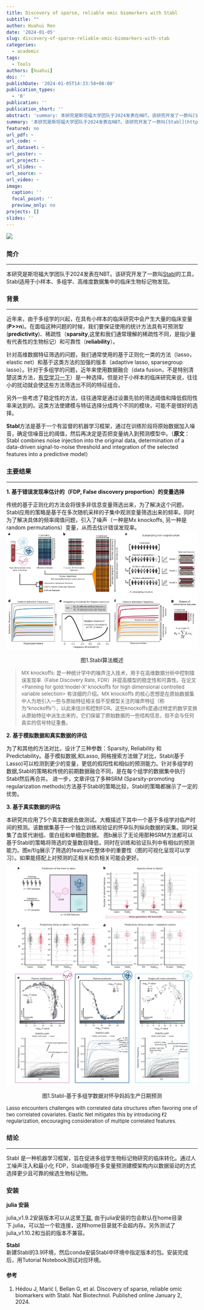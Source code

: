 ```yaml
---
title: Discovery of sparse, reliable omic biomarkers with Stabl
subtitle: ""
author: Huahui Ren
date: '2024-01-05'
slug: discovery-of-sparse-reliable-omic-biomarkers-with-stab
categories:
  - academic
tags:
  - Tools
authors: [huahui]
doi: ''
publishDate: '2024-01-05T14:33:58+08:00'
publication_types:
  - '0'
publication: ''
publication_short: ''
abstract: 'summary: 本研究是斯坦福大学团队于2024发表在NBT。该研究开发了一款叫[Stabl](https://github.com/gregbellan/Stabl)的工具，Stabl适用于小样本、多组学、高维度数据集中的临床生物标记物发现。'
summary: '本研究是斯坦福大学团队于2024发表在NBT。该研究开发了一款叫[Stabl](https://github.com/gregbellan/Stabl)的工具，Stabl适用于小样本、多组学、高维度数据集中的临床生物标记物发现。'
featured: no
url_pdf: ~
url_code: ~
url_dataset: ~
url_poster: ~
url_project: ~
url_slides: ~
url_source: ~
url_video: ~
image:
  caption: ''
  focal_point: ''
  preview_only: no
projects: []
slides: ''
---
```



![](images/featured.png)

### 简介
***
本研究是斯坦福大学团队于2024发表在NBT。该研究开发了一款叫[Stabl](https://github.com/gregbellan/Stabl)的工具，Stabl适用于小样本、多组学、高维度数据集中的临床生物标记物发现。


### 背景
***
近年来，由于多组学的兴起，在具有小样本的临床研究中会产生大量的临床变量(**P>>n**)。在面临这种问题的时候，我们要保证使用的统计方法具有可预测型(**predictivity**)、稀疏性（**sparsity**,这里和我们通常理解的稀疏性不同，是指少量有代表性的生物标记）和可靠性（**reliability**）。

针对高维数据特征筛选的问题，我们通常使用的基于正则化一类的方法（lasso，elastic net）和基于这类方法的加强的版本（adaptive lasso, sparsegroup lasso）。针对于多组学的问题，近年来使用数据融合（data fusion，不是特别清楚这类方法，[有空学习一下](https://www.pnas.org/doi/10.1073/pnas.2202113119)）是一种选择。但是对于小样本的临床研究来说，往往小的扰动就会使这些方法筛选出不同的特征组合。

另外一些考虑了稳定性的方法，往往通常是通过设置先验的筛选阈值和降低假阳性率来达到的。这类方法使建模与特征选择分成两个不同的模块，可能不是很好的选择。

**Stabl**方法是基于一个有监督的机器学习框架，通过在训练阶段将原始数据加入噪音，确定信噪音比的阈值，然后再决定是否把变量纳入到预测模型中。（**原文**：Stabl combines noise injection into the original data, determination of a data-driven signal-to-noise threshold and integration of the selected features into a predictive model）

### 主要结果
***
**1. 基于错误发现率估计的（FDP, False discovery proportion）的变量选择**

传统的基于正则化的方法会将很多非信息变量筛选出来，为了解决这个问题，Stabl应用的策略是基于在多次随机采样的子集中观测变量筛选出来的频率。同时为了解决具体的频率阈值问题，引入了噪声（一种是Mx knockoffs, 另一种是random permutations）变量，从而去估计错误发现率。
![Stabl算法概述](fig1.png)
<center>图1.Stabl算法概述</center>

> <font size =2> MX knockoffs: 是一种统计学中的噪声注入技术，用于在高维数据分析中控制错误发现率（False Discovery Rate, FDR）并提高模型的稳定性和可靠性。在论文<Panning for gold:‘model-X’ knockoffs for high dimensional controlled variable selection> 有详细的介绍。MX knockoffs 的核心思想是在原始数据集中人为地引入一些与原始特征相关但不受模型关注的噪声特征（称为“knockoffs”），以此来估计和控制FDR。这些knockoffs是通过特定的数学变换从原始特征中派生出来的，它们保留了原始数据的一些结构信息，但不会与任何真实的信号特征重叠。</font>

**2. 基于模拟数据和真实数据的评估**

为了和其他的方法对比，设计了三种参数：Sparsity, Reliability 和Predictability。基于模拟数据,和Lasso, 网格搜索方法做了对比，Stabl(基于Lasso)可以检测到更少的变量，更低的假阳性和相似的预测能力。针对多组学的数据,Stabl的策略和传统的前期数据融合不同，是在每个组学的数据集中执行Stabl然后再合并。 进一步，文章评估了多种SRM (Sparsity-promoting regularization methods)方法基于Stabl的策略比较，Stabl的策略都展示了一定的优势。 

**3. 基于真实数据的评估**

本研究共应用了5个真实数据去做测试。大概描述下其中一个基于多组学对临产时间的预测。该数据集基于一个独立训练和验证的怀孕队列纵向数据的采集。同时采集了血浆代谢组、蛋白组和单细胞数据。 图b展示了无论用那种SRM方法都可以基于Stabl的策略将筛选的变量数目降低，同时在训练和验证队列中有相似的预测能力。图e/f/g展示了筛选的feature在整体中的重要性（图的可视化呈现可以学习）。如果能搭配上对预测的正相关和负相关可能会更好。

![Stabl-基于多组学数据对怀孕妈妈生产日期预测](fig2.png)
<center>图1.Stabl-基于多组学数据对怀孕妈妈生产日期预测</center>

> <font size =2> 
Lasso encounters challenges with correlated data structures often favoring one of two correlated covariates. Elastic Net mitigates this by introducing ℓ2 regularization, encouraging consideration of multiple correlated features. </font>

### 结论
***
Stabl 是一种机器学习框架，旨在促进多组学生物标记物研究的临床转化。通过人工噪声注入和最小化 FDP，Stabl能够在多变量预测建模架构内以数据驱动的方式选择更少且可靠的候选生物标记物。

### 安装

**julia 安装**

julia_v1.9.2安装版本可以从这里[下载](https://julialang.org/downloads/oldreleases/),
由于julia安装的包会默认在home目录下.julia，可以加一个软连接，这样home目录就不会超内存。另外测试了julia_v1.10.2和当前的版本不兼容。 

**Stabl**  
新建Stabl的3.9环境，然后conda安装Stabl中环境中指定版本的包。安装完成后，用Tutorial Notebook测试对应环境。


#### 参考

1. Hédou J, Marić I, Bellan G, et al. Discovery of sparse, reliable omic biomarkers with Stabl. Nat Biotechnol. Published online January 2, 2024.



